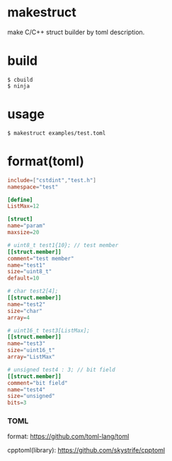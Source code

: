# makestruct

make C/C++ struct builder by toml description.

# build

```shell
$ cbuild
$ ninja
```

# usage

```shell
$ makestruct examples/test.toml
```

# format(toml)

```toml
include=["cstdint","test.h"]
namespace="test"

[define]
ListMax=12

[struct]
name="param"
maxsize=20

# uint8_t test1{10}; // test member
[[struct.member]]
comment="test member"
name="test1"
size="uint8_t"
default=10

# char test2[4];
[[struct.member]]
name="test2"
size="char"
array=4

# uint16_t test3[ListMax];
[[struct.member]]
name="test3"
size="uint16_t"
array="ListMax"

# unsigned test4 : 3; // bit field
[[struct.member]]
comment="bit field"
name="test4"
size="unsigned"
bits=3

```

### TOML

format:
https://github.com/toml-lang/toml

cpptoml(library):
https://github.com/skystrife/cpptoml
